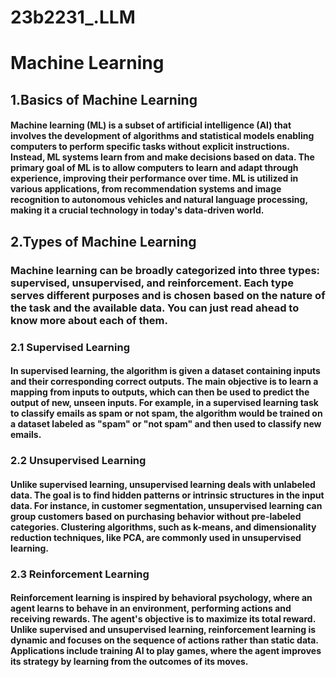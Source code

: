 # 23b2231_.LLM

# Machine Learning
## 1.Basics of Machine Learning
#### Machine learning (ML) is a subset of artificial intelligence (AI) that involves the development of algorithms and statistical models enabling computers to perform specific tasks without explicit instructions. Instead, ML systems learn from and make decisions based on data. The primary goal of ML is to allow computers to learn and adapt through experience, improving their performance over time. ML is utilized in various applications, from recommendation systems and image recognition to autonomous vehicles and natural language processing, making it a crucial technology in today's data-driven world.

## 2.Types of Machine Learning
### Machine learning can be broadly categorized into three types: supervised, unsupervised, and reinforcement. Each type serves different purposes and is chosen based on the nature of the task and the available data. You can just read ahead to know more about each of them.

### 2.1 Supervised Learning
#### In supervised learning, the algorithm is given a dataset containing inputs and their corresponding correct outputs. The main objective is to learn a mapping from inputs to outputs, which can then be used to predict the output of new, unseen inputs. For example, in a supervised learning task to classify emails as spam or not spam, the algorithm would be trained on a dataset labeled as "spam" or "not spam" and then used to classify new emails.

### 2.2 Unsupervised Learning
#### Unlike supervised learning, unsupervised learning deals with unlabeled data. The goal is to find hidden patterns or intrinsic structures in the input data. For instance, in customer segmentation, unsupervised learning can group customers based on purchasing behavior without pre-labeled categories. Clustering algorithms, such as k-means, and dimensionality reduction techniques, like PCA, are commonly used in unsupervised learning.

### 2.3 Reinforcement Learning
#### Reinforcement learning is inspired by behavioral psychology, where an agent learns to behave in an environment, performing actions and receiving rewards. The agent's objective is to maximize its total reward. Unlike supervised and unsupervised learning, reinforcement learning is dynamic and focuses on the sequence of actions rather than static data. Applications include training AI to play games, where the agent improves its strategy by learning from the outcomes of its moves.


